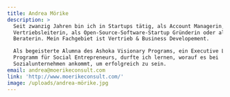 ```yaml
---
title: Andrea Mörike
description: >
  Seit zwanzig Jahren bin ich in Startups tätig, als Account Managerin,
  Vertriebsleiterin, als Open-Source-Software-Startup Gründerin oder als
  Beraterin. Mein Fachgebiet ist Vertrieb & Business Developement. 

  Als begeisterte Alumna des Ashoka Visionary Programs, ein Executive Leadership
  Programm für Social Entrepreneurs, durfte ich lernen, worauf es bei
  Sozialunternehmen ankommt, um erfolgreich zu sein.
email: andrea@moerikeconsult.com
link: 'http://www.moerikeconsult.com/'
image: /uploads/andrea-mörike.jpg
---
```


